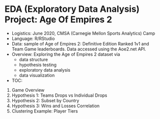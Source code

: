 # EDA (Exploratory Data Analysis) Project: Age Of Empires 2 

- Logistics: June 2020, CMSA (Carnegie Mellon Sports Analytics) Camp
- Language: R/RStudio
- Data: sample of Age of Empires 2: Definitive Edition Ranked 1v1 and Team Game leaderboards. Data accessed using the Aoe2.net API.
- Overview: Exploring the Age of Empires 2 dataset via
  - data structure
  - hypothesis testing 
  - exploratory data analysis
  - data visualization
 - TOC: 
 1. Game Overview
 2. Hypothesis 1: Teams Drops vs Individual Drops
 3. Hypothesis 2: Subset by Country 
 4. Hypothesis 3: Wins and Losses Correlation 
 5. Clustering Example: Player Tiers
